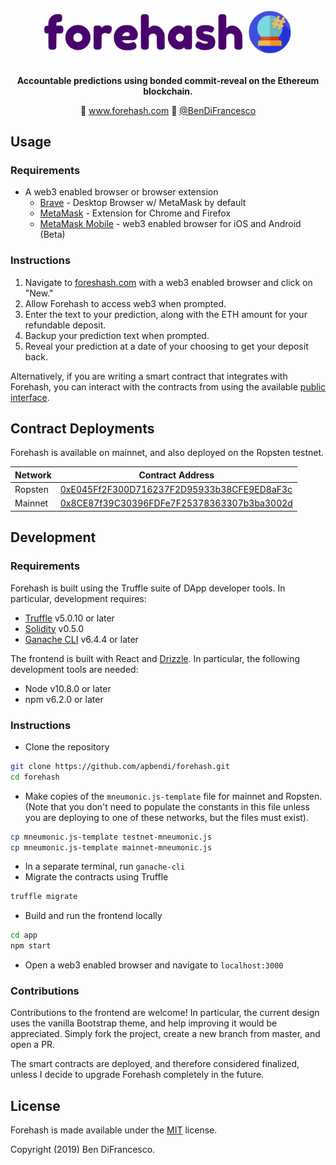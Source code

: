 <div align="center">
	<img width="400" src="app/src/full-text-logo.png" alt="Forehash Logo">
	<br>
	<br>
</div>

<p align="center">
	<b>Accountable predictions using bonded commit-reveal on the Ethereum blockchain.</b>
</p>

<p align="center">
	🚀 <a href="https://forehash.com">www.forehash.com</a>
	👷 <a href="https://twitter.com/BenDiFrancesco">@BenDiFrancesco</a>
</p>

## Usage

### Requirements

* A web3 enabled browser or browser extension
	* [Brave](https://brave.com/) - Desktop Browser w/ MetaMask by default
	* [MetaMask](https://metamask.io/) - Extension for Chrome and Firefox
	* [MetaMask Mobile](https://mobile.metamask.io/) - web3 enabled browser for iOS and Android (Beta)

### Instructions

1. Navigate to [foreshash.com](https://forehash.com) with a web3 enabled browser and click on "New."
2. Allow Forehash to access web3 when prompted.
3. Enter the text to your prediction, along with the ETH amount for your refundable deposit.
4. Backup your prediction text when prompted.
5. Reveal your prediction at a date of your choosing to get your deposit back.

Alternatively, if you are writing a smart contract that integrates with Forehash, you can interact with the contracts from using the available [public interface](https://github.com/apbendi/forehash/blob/master/contracts/Bankshot.sol).

## Contract Deployments

Forehash is available on mainnet, and also deployed on the Ropsten testnet.

Network | Contract Address
------- | -------------| 
Ropsten | [0xE045Ff2F300D716237F2D95933b38CFE9ED8aF3c](https://ropsten.etherscan.io/address/0xe045ff2f300d716237f2d95933b38cfe9ed8af3c)
Mainnet|[0x8CE87f39C30396FDFe7F25378363307b3ba3002d](https://etherscan.io/address/0x8ce87f39c30396fdfe7f25378363307b3ba3002d)|

## Development

### Requirements

Forehash is built using the Truffle suite of DApp developer tools. In particular, development requires:

* [Truffle](https://truffleframework.com/truffle) v5.0.10 or later
* [Solidity](https://solidity.readthedocs.io/en/v0.5.0/installing-solidity.html) v0.5.0
* [Ganache CLI](https://github.com/trufflesuite/ganache-cli) v6.4.4 or later

The frontend is built with React and [Drizzle](https://truffleframework.com/drizzle). In particular, the following development tools are needed:

* Node v10.8.0 or later
* npm v6.2.0 or later

### Instructions

* Clone the repository

```bash
git clone https://github.com/apbendi/forehash.git
cd forehash
```

* Make copies of the `mneumonic.js-template` file for mainnet and Ropsten. (Note that you don't need to populate the constants in this file unless you are deploying to one of these networks, but the files must exist).

```bash
cp mneumonic.js-template testnet-mneumonic.js
cp mneumonic.js-template mainnet-mneumonic.js
```

* In a separate terminal, run `ganache-cli`
* Migrate the contracts using Truffle

```bash
truffle migrate
```

* Build and run the frontend locally

```bash
cd app
npm start
```

* Open a web3 enabled browser and navigate to `localhost:3000`

### Contributions

Contributions to the frontend are welcome! In particular, the current design uses the vanilla Bootstrap theme, and help improving it would be appreciated. Simply fork the project, create a new branch from master, and open a PR.

The smart contracts are deployed, and therefore considered finalized, unless I decide to upgrade Forehash completely in the future.

## License

Forehash is made available under the [MIT](LICENSE.txt) license.

Copyright (2019) Ben DiFrancesco.
